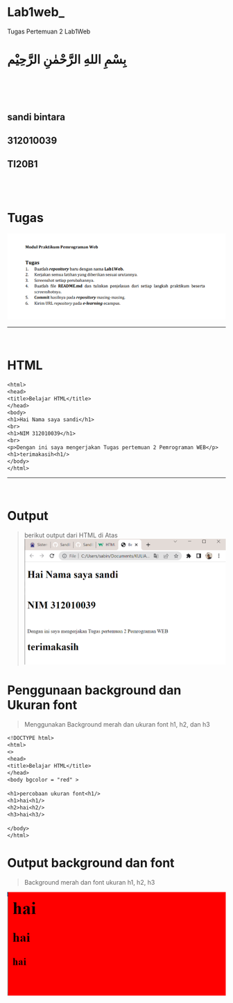 # Lab1web_
Tugas Pertemuan 2 Lab1Web
<br>
<h1>بِسْمِ اللهِ الرَّحْمٰنِ الرَّحِيْم<h1/>
<br>
<h2>sandi bintara<h2/>
<h2>312010039<h2/>
<h2>TI20B1<h2/>
<br>

# Tugas
![Tugas.PNG](image/Tugas.PNG)
<hr>
<br>

# HTML
```<!DOCTYPE html>
<html>
<head>
<title>Belajar HTML</title>
</head>
<body>
<h1>Hai Nama saya sandi</h1>
<br>
<h1>NIM 312010039</h1>
<br>
<p>Dengan ini saya mengerjakan Tugas pertemuan 2 Pemrograman WEB</p>
<h1>terimakasih<h1/>
</body>
</html>
```
<hr>
<br>

# Output
> berikut output dari HTML di Atas
![outputtugas.PNG](image/outputtugas.PNG)

# Penggunaan background dan Ukuran font
> Menggunakan Background merah dan ukuran font h1, h2, dan h3
```
<!DOCTYPE html>
<html>
<>
<head>
<title>Belajar HTML</title>
</head>
<body bgcolor = "red" >

<h1>percobaan ukuran font<h1/>
<h1>hai<h1/>
<h2>hai<h2/>
<h3>hai<h3/>

</body>
</html>
```
# Output background dan font
> Background merah dan font ukuran h1, h2, h3

![bgfont.PNG](image/bgfont.PNG)


